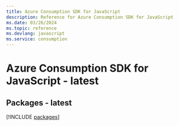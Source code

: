 ```yaml
---
title: Azure Consumption SDK for JavaScript
description: Reference for Azure Consumption SDK for JavaScript
ms.date: 03/26/2024
ms.topic: reference
ms.devlang: javascript
ms.service: consumption
---
```

# Azure Consumption SDK for JavaScript - latest
## Packages - latest
[!INCLUDE [packages](consumption-index.md)]